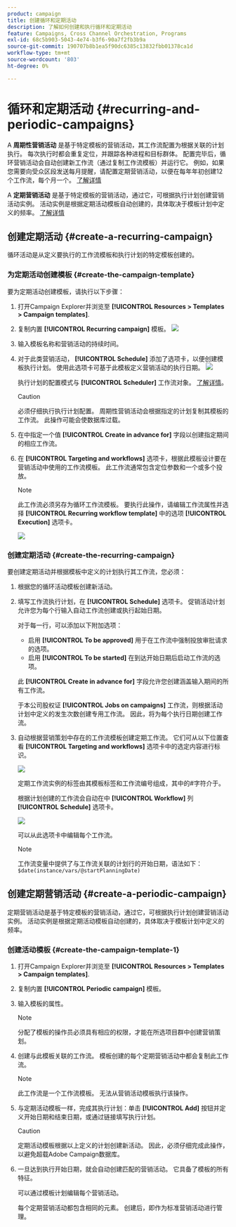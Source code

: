 ```yaml
---
product: campaign
title: 创建循环和定期活动
description: 了解如何创建和执行循环和定期活动
feature: Campaigns, Cross Channel Orchestration, Programs
exl-id: 68c5b903-5043-4e74-b3f6-90a7f2fb3b9a
source-git-commit: 190707b8b1ea5f90dc6385c13832fbb01378ca1d
workflow-type: tm+mt
source-wordcount: '803'
ht-degree: 0%

---
```


# 循环和定期活动 {#recurring-and-periodic-campaigns}

A **周期性营销活动** 是基于特定模板的营销活动，其工作流配置为根据关联的计划执行。 每次执行时都会重复定位，并跟踪各种进程和目标群体。  配置完毕后，循环营销活动会自动创建新工作流（通过复制工作流模板）并运行它。 例如，如果您需要向受众区段发送每月提醒，请配置定期营销活动，以便在每年年初创建12个工作流，每个月一个。 [了解详情](#create-a-recurring-campaign)

A **定期营销活动** 是基于特定模板的营销活动，通过它，可根据执行计划创建营销活动实例。 活动实例是根据定期活动模板自动创建的，具体取决于模板计划中定义的频率。 [了解详情](#create-a-periodic-campaign)

## 创建定期活动 {#create-a-recurring-campaign}

循环活动是从定义要执行的工作流模板和执行计划的特定模板创建的。

### 为定期活动创建模板 {#create-the-campaign-template}

要为定期活动创建模板，请执行以下步骤：

1. 打开Campaign Explorer并浏览至 **[!UICONTROL Resources > Templates > Campaign templates]**.
1. 复制内置 **[!UICONTROL Recurring campaign]** 模板。
   ![](assets/recurring-campaign-duplicate.png)
1. 输入模板名称和营销活动的持续时间。
1. 对于此类营销活动， **[!UICONTROL Schedule]** 添加了选项卡，以便创建模板执行计划。 使用此选项卡可基于此模板定义营销活动的执行日期。
   ![](assets/recurring-campaign-schedule.png)

   执行计划的配置模式与 **[!UICONTROL Scheduler]** 工作流对象。 [了解详情](../workflow/scheduler.md)。

   >[!CAUTION]
   >
   >必须仔细执行执行计划配置。 周期性营销活动会根据指定的计划复制其模板的工作流。 此操作可能会使数据库过载。

1. 在中指定一个值 **[!UICONTROL Create in advance for]** 字段以创建指定期间的相应工作流。
1. 在 **[!UICONTROL Targeting and workflows]** 选项卡，根据此模板设计要在营销活动中使用的工作流模板。 此工作流通常包含定位参数和一个或多个投放。

   >[!NOTE]
   >
   >此工作流必须另存为循环工作流模板。 要执行此操作，请编辑工作流属性并选择 **[!UICONTROL Recurring workflow template]** 中的选项 **[!UICONTROL Execution]** 选项卡。

   ![](assets/recurring-campaign-wf-properties.png)

### 创建定期活动 {#create-the-recurring-campaign}

要创建定期活动并根据模板中定义的计划执行其工作流，您必须：

1. 根据您的循环活动模板创建新活动。
1. 填写工作流执行计划，在 **[!UICONTROL Schedule]** 选项卡。 促销活动计划允许您为每个行输入自动工作流创建或执行起始日期。

   对于每一行，可以添加以下附加选项：

   * 启用 **[!UICONTROL To be approved]** 用于在工作流中强制投放审批请求的选项。
   * 启用 **[!UICONTROL To be started]** 在到达开始日期后启动工作流的选项。

   此 **[!UICONTROL Create in advance for]** 字段允许您创建涵盖输入期间的所有工作流。

   于本公司股权证 **[!UICONTROL Jobs on campaigns]** 工作流，则根据活动计划中定义的发生次数创建专用工作流。 因此，将为每个执行日期创建工作流。

1. 自动根据营销策划中存在的工作流模板创建定期工作流。 它们可从以下位置查看 **[!UICONTROL Targeting and workflows]** 选项卡中的选定内容进行标识。

   ![](assets/recurring-wf-created.png)

   定期工作流实例的标签由其模板标签和工作流编号组成，其中的#字符介于。

   根据计划创建的工作流会自动在中 **[!UICONTROL Workflow]** 列 **[!UICONTROL Schedule]** 选项卡。

   ![](assets/recurring-wf-schedule-executed.png)

   可以从此选项卡中编辑每个工作流。

   >[!NOTE]
   >
   >工作流变量中提供了与工作流关联的计划行的开始日期，语法如下：\
   >`$date(instance/vars/@startPlanningDate)`

## 创建定期营销活动 {#create-a-periodic-campaign}

定期营销活动是基于特定模板的营销活动，通过它，可根据执行计划创建营销活动实例。 活动实例是根据定期活动模板自动创建的，具体取决于模板计划中定义的频率。

### 创建活动模板 {#create-the-campaign-template-1}

1. 打开Campaign Explorer并浏览至 **[!UICONTROL Resources > Templates > Campaign templates]**.
1. 复制内置 **[!UICONTROL Periodic campaign]** 模板。
1. 输入模板的属性。

   >[!NOTE]
   >
   >分配了模板的操作员必须具有相应的权限，才能在所选项目群中创建营销策划。

1. 创建与此模板关联的工作流。 模板创建的每个定期营销活动中都会复制此工作流。

   >[!NOTE]
   >
   >此工作流是一个工作流模板。 无法从营销活动模板执行该操作。

1. 与定期活动模板一样，完成其执行计划：单击 **[!UICONTROL Add]** 按钮并定义开始日期和结束日期，或通过链接填写执行计划。

   >[!CAUTION]
   >
   >定期活动模板根据以上定义的计划创建新活动。 因此，必须仔细完成此操作，以避免超载Adobe Campaign数据库。

1. 一旦达到执行开始日期，就会自动创建匹配的营销活动。 它具备了模板的所有特征。

   可以通过模板计划编辑每个营销活动。

   每个定期营销活动都包含相同的元素。 创建后，即作为标准营销活动进行管理。
